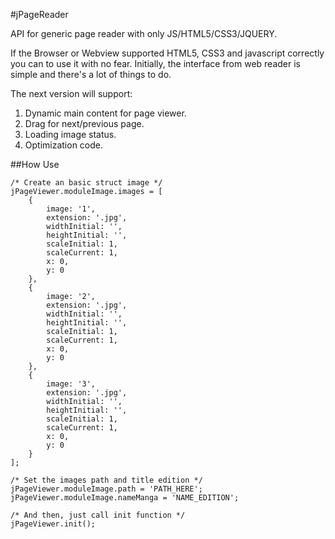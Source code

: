 #jPageReader

API for generic page reader with only JS/HTML5/CSS3/JQUERY.

If the Browser or Webview supported HTML5, CSS3 and javascript correctly you can to use it with no fear. Initially, the interface from web reader is simple and there's a lot of things to do.

The next version will support:

1. Dynamic main content for page viewer.
2. Drag for next/previous page.
3. Loading image status.
4. Optimization code.

##How Use
```
/* Create an basic struct image */
jPageViewer.moduleImage.images = [
    {
        image: '1',
        extension: '.jpg',
        widthInitial: '',
        heightInitial: '',
        scaleInitial: 1,
        scaleCurrent: 1,
        x: 0,
        y: 0
    },
    {
        image: '2',
        extension: '.jpg',
        widthInitial: '',
        heightInitial: '',
        scaleInitial: 1,
        scaleCurrent: 1,
        x: 0,
        y: 0
    },
    {
        image: '3',
        extension: '.jpg',
        widthInitial: '',
        heightInitial: '',
        scaleInitial: 1,
        scaleCurrent: 1,
        x: 0,
        y: 0
    }
];

/* Set the images path and title edition */
jPageViewer.moduleImage.path = 'PATH_HERE';
jPageViewer.moduleImage.nameManga = 'NAME_EDITION';

/* And then, just call init function */
jPageViewer.init();
```
